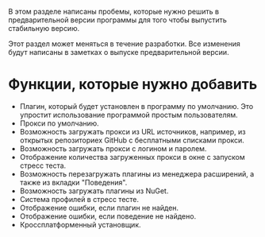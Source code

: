 В этом разделе написаны пробемы, которые нужно решить в предварительной версии программы для того чтобы выпустить стабильную версию.

Этот раздел может меняться в течение разработки. Все изменения будут написаны в заметках о выпуске предварительной версии.

# Функции, которые нужно добавить

- Плагин, который будет установлен в программу по умолчанию. Это упростит использование программой простым пользователям.
- Прокси по умолчанию.
- Возможность загружать прокси из URL источников, например, из открытых репозиториех GitHub с бесплатными списками прокси.
- Возможность загружать прокси с логином и паролем.
- Отображение количества загруженных прокси в окне с запуском стресс теста.
- Возможность перезагружать плагины из менеджера расширений, а также из вкладки "Поведения".
- Возможность загружать плагины из NuGet.
- Система профилей в стресс тесте.
- Отображение ошибки, если плагин не найден.
- Отображение ошибки, если поведение не найдено.
- Кроссплатформенный установщик.
